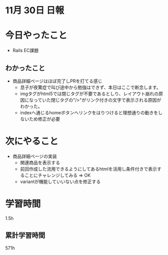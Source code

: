 #  11月 30日 日報

# 今日やったこと

* Rails EC課題

##  わかったこと

* 商品詳細ページはほぼ完了しPRを打てる感じ
  * 息子が夜驚症で叫び途中から勉強はできず、本日はここで断念します。
  * imgタグがhtml5では閉じタグが不要であるとしり、レイアウト崩れの原因になっていた閉じタグの"/>"がリンク付きの文字で表示される原因がわかった。
  * indexへ通じるhomeボタンへリンクをはりつけると理想通りの動きをしないため修正が必要
# 次にやること

* 商品詳細ページの実装
  * 関連商品を表示する
  * 前回作成した流用できるようにしてあるhtmlを活用し条件付きで表示することにチャレンジしてみる => OK
  * variantが機能していいない点を修正する


#  学習時間
1.5h
##  累計学習時間
571h
